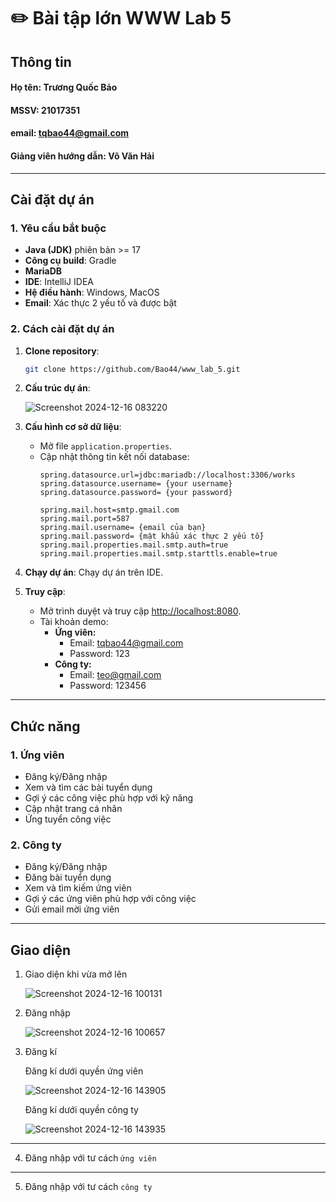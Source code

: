 # ✏️ **Bài tập lớn WWW Lab 5**

## Thông tin
#### **Họ tên**: Trương Quốc Bảo
#### **MSSV**: 21017351  
#### **email**: tqbao44@gmail.com
#### **Giảng viên hướng dẫn**: Võ Văn Hải
---
## Cài đặt dự án

### 1. Yêu cầu bắt buộc
- **Java (JDK)** phiên bản >= 17
- **Công cụ build**: Gradle
- **MariaDB**
- **IDE**: IntelliJ IDEA
- **Hệ điều hành**: Windows, MacOS
- **Email**: Xác thực 2 yếu tố và được bật

### 2. Cách cài đặt dự án
1. **Clone repository**:
    ```bash
    git clone https://github.com/Bao44/www_lab_5.git
    ```
2. **Cấu trúc dự án**:

    ![Screenshot 2024-12-16 083220](https://github.com/user-attachments/assets/546d6596-f9a0-461a-b161-f0d8c2cac7a3)
   
4. **Cấu hình cơ sở dữ liệu**:
   - Mở file `application.properties`.
   - Cập nhật thông tin kết nối database:
       ```properties
       spring.datasource.url=jdbc:mariadb://localhost:3306/works
       spring.datasource.username= {your username}
       spring.datasource.password= {your password}

       spring.mail.host=smtp.gmail.com
       spring.mail.port=587
       spring.mail.username= {email của bạn}
       spring.mail.password= {mật khẩu xác thực 2 yếu tố}
       spring.mail.properties.mail.smtp.auth=true
       spring.mail.properties.mail.smtp.starttls.enable=true
       ```
3. **Chạy dự án**:
   Chạy dự án trên IDE.
4. **Truy cập**:
   - Mở trình duyệt và truy cập [http://localhost:8080](http://localhost:8080).
   - Tài khoản demo:
     - **Ứng viên:**
       -   Email: tqbao44@gmail.com
       - Password: 123
     - **Công ty:**
       - Email: teo@gmail.com
       - Password: 123456
---

## Chức năng

### 1. Ứng viên
- Đăng ký/Đăng nhập
- Xem và tìm các bài tuyển dụng
- Gợi ý các công việc phù hợp với kỹ năng
- Cập nhật trang cá nhân
- Ứng tuyển công việc

### 2. Công ty
- Đăng ký/Đăng nhập
- Đăng bài tuyển dụng
- Xem và tìm kiếm ứng viên
- Gợi ý các ứng viên phù hợp với công việc
- Gửi email mời ứng viên
  
---

## Giao diện
 1. Giao diện khi vừa mở lên
    
    ![Screenshot 2024-12-16 100131](https://github.com/user-attachments/assets/cd4c3160-28c5-4677-a1bb-bf9f7504a170)
 
 2. Đăng nhập
    
    ![Screenshot 2024-12-16 100657](https://github.com/user-attachments/assets/6c2233b0-bb1c-4793-8153-2caeb70527b4)
 
 3. Đăng kí

    Đăng kí dưới quyền ứng viên
    
    ![Screenshot 2024-12-16 143905](https://github.com/user-attachments/assets/4de09744-9e2e-4e93-a467-fa49e46a196e)

    Đăng kí dưới quyền công ty

    ![Screenshot 2024-12-16 143935](https://github.com/user-attachments/assets/78dece2a-be11-4071-b490-ba9917e5a006)

---

 4. Đăng nhập với tư cách `ứng viên`

 
---

 5. Đăng nhập với tư cách `công ty`

